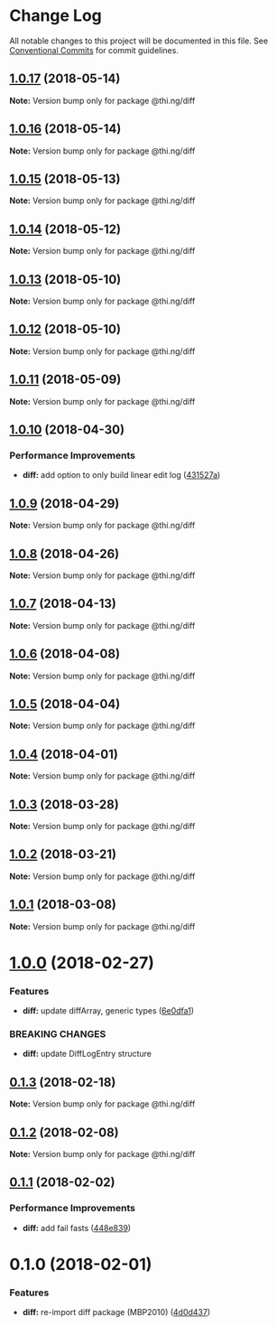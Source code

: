 # Change Log

All notable changes to this project will be documented in this file.
See [Conventional Commits](https://conventionalcommits.org) for commit guidelines.

<a name="1.0.17"></a>
## [1.0.17](https://github.com/thi-ng/umbrella/compare/@thi.ng/diff@1.0.16...@thi.ng/diff@1.0.17) (2018-05-14)




**Note:** Version bump only for package @thi.ng/diff

<a name="1.0.16"></a>
## [1.0.16](https://github.com/thi-ng/umbrella/compare/@thi.ng/diff@1.0.15...@thi.ng/diff@1.0.16) (2018-05-14)




**Note:** Version bump only for package @thi.ng/diff

<a name="1.0.15"></a>
## [1.0.15](https://github.com/thi-ng/umbrella/compare/@thi.ng/diff@1.0.14...@thi.ng/diff@1.0.15) (2018-05-13)




**Note:** Version bump only for package @thi.ng/diff

<a name="1.0.14"></a>
## [1.0.14](https://github.com/thi-ng/umbrella/compare/@thi.ng/diff@1.0.13...@thi.ng/diff@1.0.14) (2018-05-12)




**Note:** Version bump only for package @thi.ng/diff

<a name="1.0.13"></a>
## [1.0.13](https://github.com/thi-ng/umbrella/compare/@thi.ng/diff@1.0.12...@thi.ng/diff@1.0.13) (2018-05-10)




**Note:** Version bump only for package @thi.ng/diff

<a name="1.0.12"></a>
## [1.0.12](https://github.com/thi-ng/umbrella/compare/@thi.ng/diff@1.0.11...@thi.ng/diff@1.0.12) (2018-05-10)




**Note:** Version bump only for package @thi.ng/diff

<a name="1.0.11"></a>
## [1.0.11](https://github.com/thi-ng/umbrella/compare/@thi.ng/diff@1.0.10...@thi.ng/diff@1.0.11) (2018-05-09)




**Note:** Version bump only for package @thi.ng/diff

<a name="1.0.10"></a>
## [1.0.10](https://github.com/thi-ng/umbrella/compare/@thi.ng/diff@1.0.9...@thi.ng/diff@1.0.10) (2018-04-30)


### Performance Improvements

* **diff:** add option to only build linear edit log ([431527a](https://github.com/thi-ng/umbrella/commit/431527a))




<a name="1.0.9"></a>
## [1.0.9](https://github.com/thi-ng/umbrella/compare/@thi.ng/diff@1.0.8...@thi.ng/diff@1.0.9) (2018-04-29)




**Note:** Version bump only for package @thi.ng/diff

<a name="1.0.8"></a>
## [1.0.8](https://github.com/thi-ng/umbrella/compare/@thi.ng/diff@1.0.7...@thi.ng/diff@1.0.8) (2018-04-26)




**Note:** Version bump only for package @thi.ng/diff

<a name="1.0.7"></a>
## [1.0.7](https://github.com/thi-ng/umbrella/compare/@thi.ng/diff@1.0.6...@thi.ng/diff@1.0.7) (2018-04-13)




**Note:** Version bump only for package @thi.ng/diff

<a name="1.0.6"></a>
## [1.0.6](https://github.com/thi-ng/umbrella/compare/@thi.ng/diff@1.0.5...@thi.ng/diff@1.0.6) (2018-04-08)




**Note:** Version bump only for package @thi.ng/diff

<a name="1.0.5"></a>
## [1.0.5](https://github.com/thi-ng/umbrella/compare/@thi.ng/diff@1.0.4...@thi.ng/diff@1.0.5) (2018-04-04)




**Note:** Version bump only for package @thi.ng/diff

<a name="1.0.4"></a>
## [1.0.4](https://github.com/thi-ng/umbrella/compare/@thi.ng/diff@1.0.3...@thi.ng/diff@1.0.4) (2018-04-01)




**Note:** Version bump only for package @thi.ng/diff

<a name="1.0.3"></a>
## [1.0.3](https://github.com/thi-ng/umbrella/compare/@thi.ng/diff@1.0.2...@thi.ng/diff@1.0.3) (2018-03-28)




**Note:** Version bump only for package @thi.ng/diff

<a name="1.0.2"></a>
## [1.0.2](https://github.com/thi-ng/umbrella/compare/@thi.ng/diff@1.0.1...@thi.ng/diff@1.0.2) (2018-03-21)




**Note:** Version bump only for package @thi.ng/diff

<a name="1.0.1"></a>
## [1.0.1](https://github.com/thi-ng/umbrella/compare/@thi.ng/diff@1.0.0...@thi.ng/diff@1.0.1) (2018-03-08)




**Note:** Version bump only for package @thi.ng/diff

<a name="1.0.0"></a>
# [1.0.0](https://github.com/thi-ng/umbrella/compare/@thi.ng/diff@0.1.3...@thi.ng/diff@1.0.0) (2018-02-27)


### Features

* **diff:** update diffArray, generic types ([6e0dfa1](https://github.com/thi-ng/umbrella/commit/6e0dfa1))


### BREAKING CHANGES

* **diff:** update DiffLogEntry structure




<a name="0.1.3"></a>
## [0.1.3](https://github.com/thi-ng/umbrella/compare/@thi.ng/diff@0.1.2...@thi.ng/diff@0.1.3) (2018-02-18)




**Note:** Version bump only for package @thi.ng/diff

<a name="0.1.2"></a>
## [0.1.2](https://github.com/thi-ng/umbrella/compare/@thi.ng/diff@0.1.1...@thi.ng/diff@0.1.2) (2018-02-08)




**Note:** Version bump only for package @thi.ng/diff

<a name="0.1.1"></a>
## [0.1.1](https://github.com/thi-ng/umbrella/compare/@thi.ng/diff@0.1.0...@thi.ng/diff@0.1.1) (2018-02-02)


### Performance Improvements

* **diff:** add fail fasts ([448e839](https://github.com/thi-ng/umbrella/commit/448e839))




<a name="0.1.0"></a>
# 0.1.0 (2018-02-01)


### Features

* **diff:** re-import diff package (MBP2010) ([4d0d437](https://github.com/thi-ng/umbrella/commit/4d0d437))
